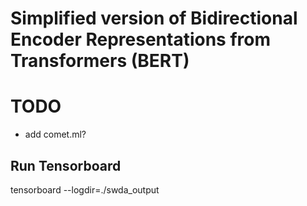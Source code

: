 # Simplified version of Bidirectional Encoder Representations from Transformers (BERT)

# TODO
- add comet.ml?
## Run Tensorboard
tensorboard --logdir=./swda_output